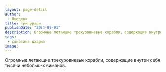 ```yaml
---
layout: page-detail
author:
 - Яшодеви
title: трипурари
publishDate: "2024-09-01"
description: Огромные летающие трехуровневые корабли, содержащие внутри себя тысячи небольших виманов.
tags:
 - санатана дхарма
image: 
---
```


Огромные летающие трехуровневые корабли, содержащие внутри себя тысячи небольших виманов.

